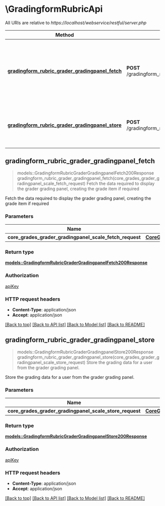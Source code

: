 # \GradingformRubricApi

All URIs are relative to *https://localhost/webservice/restful/server.php*

Method | HTTP request | Description
------------- | ------------- | -------------
[**gradingform_rubric_grader_gradingpanel_fetch**](GradingformRubricApi.md#gradingform_rubric_grader_gradingpanel_fetch) | **POST** /gradingform_rubric_grader_gradingpanel_fetch | Fetch the data required to display the grader grading panel, creating the grade item if required
[**gradingform_rubric_grader_gradingpanel_store**](GradingformRubricApi.md#gradingform_rubric_grader_gradingpanel_store) | **POST** /gradingform_rubric_grader_gradingpanel_store | Store the grading data for a user from the grader grading panel.



## gradingform_rubric_grader_gradingpanel_fetch

> models::GradingformRubricGraderGradingpanelFetch200Response gradingform_rubric_grader_gradingpanel_fetch(core_grades_grader_gradingpanel_scale_fetch_request)
Fetch the data required to display the grader grading panel, creating the grade item if required

Fetch the data required to display the grader grading panel, creating the grade item if required

### Parameters


Name | Type | Description  | Required | Notes
------------- | ------------- | ------------- | ------------- | -------------
**core_grades_grader_gradingpanel_scale_fetch_request** | [**CoreGradesGraderGradingpanelScaleFetchRequest**](CoreGradesGraderGradingpanelScaleFetchRequest.md) |  | [required] |

### Return type

[**models::GradingformRubricGraderGradingpanelFetch200Response**](gradingform_rubric_grader_gradingpanel_fetch_200_response.md)

### Authorization

[apiKey](../README.md#apiKey)

### HTTP request headers

- **Content-Type**: application/json
- **Accept**: application/json

[[Back to top]](#) [[Back to API list]](../README.md#documentation-for-api-endpoints) [[Back to Model list]](../README.md#documentation-for-models) [[Back to README]](../README.md)


## gradingform_rubric_grader_gradingpanel_store

> models::GradingformRubricGraderGradingpanelStore200Response gradingform_rubric_grader_gradingpanel_store(core_grades_grader_gradingpanel_scale_store_request)
Store the grading data for a user from the grader grading panel.

Store the grading data for a user from the grader grading panel.

### Parameters


Name | Type | Description  | Required | Notes
------------- | ------------- | ------------- | ------------- | -------------
**core_grades_grader_gradingpanel_scale_store_request** | [**CoreGradesGraderGradingpanelScaleStoreRequest**](CoreGradesGraderGradingpanelScaleStoreRequest.md) |  | [required] |

### Return type

[**models::GradingformRubricGraderGradingpanelStore200Response**](gradingform_rubric_grader_gradingpanel_store_200_response.md)

### Authorization

[apiKey](../README.md#apiKey)

### HTTP request headers

- **Content-Type**: application/json
- **Accept**: application/json

[[Back to top]](#) [[Back to API list]](../README.md#documentation-for-api-endpoints) [[Back to Model list]](../README.md#documentation-for-models) [[Back to README]](../README.md)


